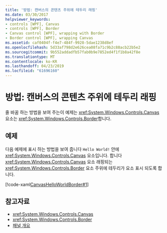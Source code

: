 ```yaml
---
title: '방법: 캔버스의 콘텐츠 주위에 테두리 래핑'
ms.date: 03/30/2017
helpviewer_keywords:
- controls [WPF], Canvas
- controls [WPF], Border
- Canvas control [WPF], wrapping with Border
- Border control [WPF], wrapping Canvas
ms.assetid: caf0404f-f4e7-484f-9928-5dae1238d8ef
ms.openlocfilehash: 5d33af798d2e626cea08fa71c9b2c88acb22b5e2
ms.sourcegitcommit: 9b552addadfb57fab0b9e7852ed4f1f1b8a42f8e
ms.translationtype: MT
ms.contentlocale: ko-KR
ms.lasthandoff: 04/23/2019
ms.locfileid: "61696160"
---
```

# <a name="how-to-wrap-a-border-around-the-content-of-a-canvas"></a>방법: 캔버스의 콘텐츠 주위에 테두리 래핑
줄 바꿈 하는 방법을 보여 주는이 예제는 <xref:System.Windows.Controls.Canvas> 요소는 <xref:System.Windows.Controls.Border>합니다.  
  
## <a name="example"></a>예제  
 다음 예제에 표시 하는 방법을 보여 줍니다 `Hello World!` 안에 <xref:System.Windows.Controls.Canvas> 요소입니다. 합니다 <xref:System.Windows.Controls.Canvas> 요소 래핑되는 <xref:System.Windows.Controls.Border> 요소 주위에 테두리가 요소 표시 되도록 합니다.  
  
 [!code-xaml[CanvasHelloWorldBorder#1](~/samples/snippets/csharp/VS_Snippets_Wpf/CanvasHelloWorldBorder/CS/default.xaml#1)]  
  
## <a name="see-also"></a>참고자료

- <xref:System.Windows.Controls.Canvas>
- <xref:System.Windows.Controls.Border>
- [패널 개요](panels-overview.md)
